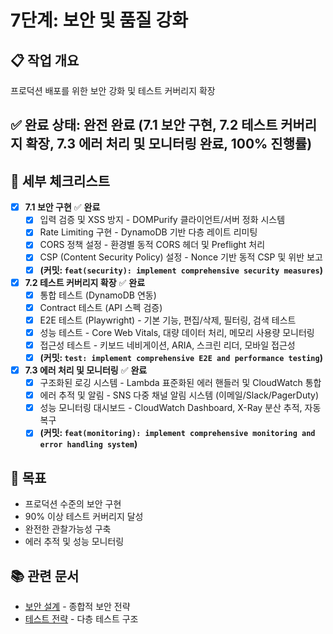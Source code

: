 # 7단계: 보안 및 품질 강화

## 📋 작업 개요

프로덕션 배포를 위한 보안 강화 및 테스트 커버리지 확장

## ✅ 완료 상태: **완전 완료** (7.1 보안 구현, 7.2 테스트 커버리지 확장, 7.3 에러 처리 및 모니터링 완료, 100% 진행률)

## 📝 세부 체크리스트

- [x] **7.1 보안 구현** ✅ **완료**
  - [x] 입력 검증 및 XSS 방지 - DOMPurify 클라이언트/서버 정화 시스템
  - [x] Rate Limiting 구현 - DynamoDB 기반 다층 레이트 리미팅
  - [x] CORS 정책 설정 - 환경별 동적 CORS 헤더 및 Preflight 처리
  - [x] CSP (Content Security Policy) 설정 - Nonce 기반 동적 CSP 및 위반 보고
  - [x] **(커밋: `feat(security): implement comprehensive security measures`)**

- [x] **7.2 테스트 커버리지 확장** ✅ **완료**
  - [x] 통합 테스트 (DynamoDB 연동)
  - [x] Contract 테스트 (API 스펙 검증)
  - [x] E2E 테스트 (Playwright) - 기본 기능, 편집/삭제, 필터링, 검색 테스트
  - [x] 성능 테스트 - Core Web Vitals, 대량 데이터 처리, 메모리 사용량 모니터링
  - [x] 접근성 테스트 - 키보드 네비게이션, ARIA, 스크린 리더, 모바일 접근성
  - [x] **(커밋: `test: implement comprehensive E2E and performance testing`)**

- [x] **7.3 에러 처리 및 모니터링** ✅ **완료**
  - [x] 구조화된 로깅 시스템 - Lambda 표준화된 에러 핸들러 및 CloudWatch 통합
  - [x] 에러 추적 및 알림 - SNS 다중 채널 알림 시스템 (이메일/Slack/PagerDuty)
  - [x] 성능 모니터링 대시보드 - CloudWatch Dashboard, X-Ray 분산 추적, 자동 복구
  - [x] **(커밋: `feat(monitoring): implement comprehensive monitoring and error handling system`)**

## 🎯 목표

- 프로덕션 수준의 보안 구현
- 90% 이상 테스트 커버리지 달성
- 완전한 관찰가능성 구축
- 에러 추적 및 성능 모니터링

## 📚 관련 문서

- [보안 설계](../design/08-security.md) - 종합적 보안 전략
- [테스트 전략](../design/10-testing.md) - 다층 테스트 구조

